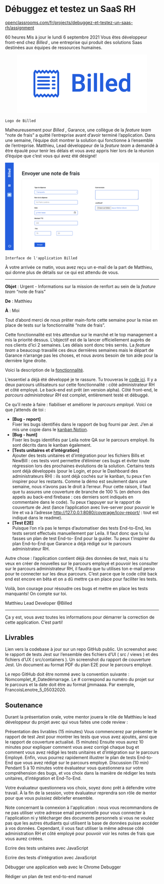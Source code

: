 # Débuggez et testez un SaaS RH

[openclassrooms.com/fr/projects/debuggez-et-testez-un-saas-rh/assignment](https://openclassrooms.com/fr/projects/debuggez-et-testez-un-saas-rh/assignment)

60 heures Mis à jour le lundi 6 septembre 2021
Vous êtes développeur front-end chez _Billed_ , une entreprise qui produit des solutions
Saas destinées aux équipes de ressources humaines.

<p align = "center">
<img src = "mission/logoBIlled.png">
</p>

```
Logo de Billed
```

Malheureusement pour _Billed_ , Garance, une collègue de la _feature team_ “note de frais” a
quitté l’entreprise avant d’avoir terminé l’application. Dans une semaine, l’équipe doit
montrer la solution qui fonctionne à l’ensemble de l’entreprise. Matthieu, Lead
développeur de la _feature team_ a demandé à être épaulé pour tenir les délais et vous avez
appris hier lors de la réunion d’équipe que c’est vous qui avez été désigné!

<p align = "center">
<img src = "mission/interfaceBIlled.png">
</p>

```
Interface de l'application Billed
```

À votre arrivée ce matin, vous avez reçu un e-mail de la part de Matthieu, qui donne plus
de détails sur ce qui est attendu de vous.

---

**Objet** : Urgent - Informations sur la mission de renfort au sein de la _feature team_ “note de
frais”

**De** : Matthieu

**À** : Moi

Tout d’abord merci de nous prêter main-forte cette semaine pour la mise en place de tests
sur la fonctionnalité “note de frais”.

Cette fonctionnalité est très attendue sur le marché et le top management a mis la priorité
dessus. L’objectif est de la lancer officiellement auprès de nos clients d’ici 2 semaines. Les
délais sont donc très serrés. La _feature team_ a beaucoup travaillé ces deux dernières
semaines mais le départ de Garance n’arrange pas les choses, et nous avons besoin de ton
aide pour la dernière ligne droite.

Voici la description de la [fonctionnalité](Mission/Billed+-+Description+des+fonctionnalités.pdf).

L’essentiel a déjà été développé je te rassure. Tu trouveras le [code ici](https://github.com/OpenClassrooms-Student-Center/Billed-app-FR). Il y a deux parcours
utilisateurs sur cette fonctionnalité : côté administrateur RH et côté employé. Le back-end
est prêt (en version alpha). Côté front-end, le _parcours administrateur RH_ est complet,
entièrement testé et débuggé.

Ce qu’il reste à faire : fiabiliser et améliorer le _parcours employé_. Voici ce que j’attends de
toi :

- **[Bug - report]**</br>
  Fixer les bugs identifiés dans le rapport de bug fourni par Jest. J’en ai mis une copie
  dans le [kanban Notion](https://www.notion.so/openclassrooms/a7a612fc166747e78d95aa38106a55ec?v=2a8d3553379c4366b6f66490ab8f0b90).
- **[Bug - hunt]**</br>
  Fixer les bugs identifiés par Leila notre QA sur le parcours employé. Ils sont décrits
  dans le kanban également.
- **[Tests unitaires et d’intégration]**</br>
  Ajouter des tests unitaires et d’intégration pour les fichiers Bills et NewBill : ces tests
  vont permettre d’éliminer ces bugs et éviter toute régression lors des prochaines
  évolutions de la solution. Certains tests sont déjà développés (pour le Login, et pour le
  Dashboard des administrateurs RH) : ils sont déjà cochés sur le kanban, tu peux t'en
  inspirer pour les restants. Comme la démo est seulement dans une semaine, nous
  n’avons pas le droit à l’erreur. Pour cette raison, il faut que tu assures une couverture
  de branche de 100 % (en dehors des appels au back-end firebase : ces derniers sont
  indiqués en commentaire dans le code). Tu peux t’appuyer sur le rapport de
  couverture de Jest (lance l’application avec live-server pour pouvoir le lire et va à
  l’adresse http://127.0.0.1:8080/coverage/lcov-report/ : tout est
  indiqué dans le readme).
- **[Test E2E]**</br>
  Puisque l’on n’a pas le temps d’automatiser des tests End-to-End, les tests seront
  effectués manuellement par Leila. Il faut donc que tu lui fasses un plan de test End-to-
  End pour la guider. Tu peux t’inspirer du plan End-to-End que Garance a déjà rédigé
  sur le parcours administrateur RH.

Autre chose : l’application contient déjà des données de test, mais si tu veux en créer de
nouvelles sur le parcours employé et pouvoir les consulter sur le parcours administrateur
RH, il faudra que tu utilises ton e-mail perso pour te connecter sur les deux parcours. C’est
parce que le code côté back end est encore en bêta et on a dû mettre ça en place pour
faciliter les tests.

Voilà, bon courage pour résoudre ces bugs et mettre en place les tests manquants! On
compte sur toi.

Matthieu
Lead Developer @Billed

---

Ça y est, vous avez toutes les informations pour démarrer la correction de cette
application. C’est parti!

## Livrables

Lien vers la codebase à jour sur un repo GitHub public.
Un screenshot avec le rapport de tests Jest sur l’ensemble des fichiers d’UI
( src / views ) et des fichiers d’UX ( src/containers ).
Un screenshot du rapport de couverture Jest.
Un document au format PDF du plan E2E pour le parcours employé.

Le repo GitHub doit être nommé avec la convention suivante :
Nomcomplet\_#_Datedémarrage. Le # correspond au numéro du projet sur le parcours et
la date doit être au format jjmmaaaa. Par exemple, FrancoisLenotre_5_05032020.

## Soutenance

Durant la présentation orale, votre mentor jouera le rôle de Matthieu le lead développeur
du projet avec qui vous faites une code review :

Présentation des livrables (15 minutes)
Vous commencerez par présenter le rapport de test Jest pour montrer les tests
que vous avez ajoutés, ainsi que le rapport de couverture actualisé. (5 minutes)
Ensuite vous aurez 10 minutes pour expliquer comment vous avez corrigé
chaque bug et comment vous avez rédigé les tests unitaires et d’intégration sur
le parcours Employé.
Enfin, vous pourrez rapidement illustrer le plan de tests End-to-End que vous
avez rédigé sur le parcours employé.
Discussion (10 min)
Pendant 5 à 10 minutes votre évaluateur vous questionnera sur votre
compréhension des bugs, et vos choix dans la manière de rédiger les tests
unitaires, d’intégration et End-To-End.

Votre évaluateur questionnera vos choix, soyez donc prêt à défendre votre travail. À la fin
de la session, votre évaluateur reprendra son rôle de mentor pour que vous puissiez
débriefer ensemble.

Note concernant la connexion à l'application : nous vous recommandons de ne pas utiliser
votre adresse email personnelle pour vous connecter à l'application ni y télécharger des
documents personnels si vous ne voulez pas que les autres étudiants qui utilisent la base
de données puisse accéder à vos données. Cependant, il vous faut utiliser la même adresse
côté administration RH et côté employé pour pouvoir voir les notes de frais que vous
aurez créées.

Ecrire des tests unitaires avec JavaScript

Ecrire des tests d'intégration avec JavaScript

Débugger une application web avec le Chrome Debugger

Rédiger un plan de test end-to-end manuel
